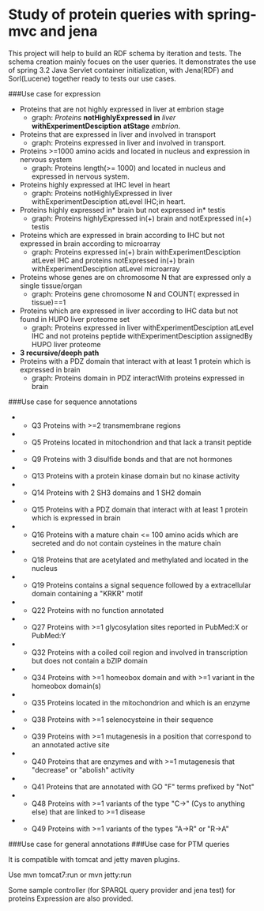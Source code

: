 Study of protein queries with spring-mvc and jena 
=================================================

This project will help to build an RDF schema by iteration and tests. The schema creation mainly focues on the user queries. 
It demonstrates the use of spring 3.2 Java Servlet container initialization, with Jena(RDF) and Sorl(Lucene) together ready to tests our use cases.

###Use case for expression
* Proteins that are not highly expressed in liver at embrion stage
    * graph: *Proteins* **notHighlyExpressed**   **in** *liver* **withExperimentDesciption** **atStage** *embrion*.
* Proteins that are expressed in liver and involved in transport
   * graph: Proteins expressed in liver and involved in transport. 
* Proteins >=1000 amino acids and located in nucleus and expression in nervous system
   * graph: Proteins length(>= 1000) and located in nucleus and expressed in nervous system.  
* Proteins highly expressed at IHC level in heart
   * graph: Proteins notHighlyExpressed in liver withExperimentDesciption atLevel IHC;in heart.
* Proteins highly expressed in* brain but not expressed in* testis
   * graph: Proteins highlyExpressed in(+) brain and notExpressed in(+) testis
* Proteins which are expressed in brain according to IHC but not expressed in brain according to microarray
   * graph: Proteins expressed in(+) brain withExperimentDesciption atLevel IHC and 
	proteins notExpressed in(+) brain withExperimentDesciption atLevel microarray
* Proteins whose genes are on chromosome N that are expressed only a single tissue/organ
   * graph: Proteins gene chromosome N and COUNT( expressed in tissue)==1 
* Proteins which are expressed in liver according to IHC data but not found in HUPO liver proteome set
   * graph: Proteins expressed in liver withExperimentDesciption atLevel IHC and not 
	proteins peptide withExperimentDesciption assignedBy HUPO liver proteome  
* **3 recursive/deeph path**
* Proteins with a PDZ domain that interact with at least 1 protein which is expressed in brain
   * graph: Proteins domain in PDZ interactWith proteins expressed in brain

###Use case for sequence annotations
 * - Q3	Proteins with >=2 transmembrane regions 
 * - Q5	Proteins located in mitochondrion and that lack a transit peptide
 * - Q9	Proteins with 3 disulfide bonds and that are not hormones 
 * - Q13 Proteins with a protein kinase domain but no kinase activity 
 * - Q14 Proteins with 2 SH3 domains and 1 SH2 domain 
 * - Q15 Proteins with a PDZ domain that interact with at least 1 protein which is expressed in brain 
 * - Q16 Proteins with a mature chain <= 100 amino acids which are secreted and do not contain cysteines in the mature chain 
 * - Q18 Proteins that are acetylated and methylated and located in the nucleus 
 * - Q19 Proteins contains a signal sequence followed by a extracellular domain containing a "KRKR" motif 
 * * Q22 Proteins with no function annotated
 * * Q27 Proteins with >=1 glycosylation sites reported in PubMed:X or PubMed:Y
 * - Q32 Proteins with a coiled coil region and involved in transcription but does not contain a bZIP domain
 * - Q34 Proteins with >=1 homeobox domain and with >=1 variant in the homeobox domain(s)
 * - Q35 Proteins located in the mitochondrion and which is an enzyme
 * - Q38 Proteins with >=1 selenocysteine in their sequence
 * - Q39 Proteins with >=1 mutagenesis in a position that correspond to an annotated active site
 * - Q40 Proteins that are enzymes and with >=1 mutagenesis that "decrease" or "abolish" activity
 * - Q41 Proteins that are annotated with GO "F" terms prefixed by "Not"
 * - Q48 Proteins with >=1 variants of the type "C->" (Cys to anything else) that are linked to >=1 disease
 * - Q49 Proteins with >=1 variants of the types "A->R" or "R->A"

###Use case for general annotations
###Use case for PTM queries


It is compatible with tomcat and jetty maven plugins.

Use
    mvn tomcat7:run
or
    mvn jetty:run

Some sample controller (for SPARQL query provider and jena test) for proteins Expression are also provided.

